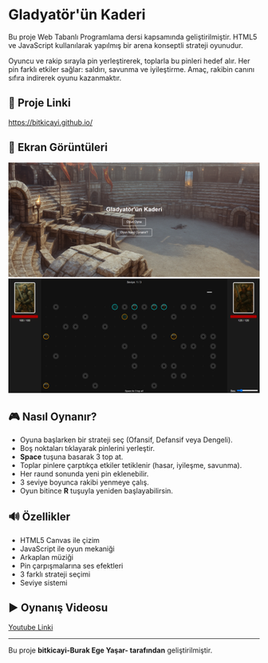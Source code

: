 # Gladyatör'ün Kaderi

Bu proje Web Tabanlı Programlama dersi kapsamında geliştirilmiştir. HTML5 ve JavaScript kullanılarak yapılmış bir arena konseptli strateji oyunudur.

Oyuncu ve rakip sırayla pin yerleştirerek, toplarla bu pinleri hedef alır. Her pin farklı etkiler sağlar: saldırı, savunma ve iyileştirme. Amaç, rakibin canını sıfıra indirerek oyunu kazanmaktır.

## 📌 Proje Linki
https://bitkicayi.github.io/


## 📸 Ekran Görüntüleri

![ekran1](images/ekran1.png)
![ekran2](images/ekran2.png)

## 🎮 Nasıl Oynanır?

- Oyuna başlarken bir strateji seç (Ofansif, Defansif veya Dengeli).
- Boş noktaları tıklayarak pinlerini yerleştir.
- **Space** tuşuna basarak 3 top at.
- Toplar pinlere çarptıkça etkiler tetiklenir (hasar, iyileşme, savunma).
- Her raund sonunda yeni pin eklenebilir.
- 3 seviye boyunca rakibi yenmeye çalış.
- Oyun bitince **R** tuşuyla yeniden başlayabilirsin.

## 🔊 Özellikler

- HTML5 Canvas ile çizim
- JavaScript ile oyun mekaniği
- Arkaplan müziği
- Pin çarpışmalarına ses efektleri
- 3 farklı strateji seçimi
- Seviye sistemi

## ▶️ Oynanış Videosu

[Youtube Linki](...)

---

Bu proje **bitkicayi-Burak Ege Yaşar- tarafından** geliştirilmiştir.
